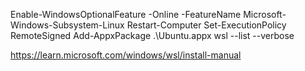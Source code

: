 Enable-WindowsOptionalFeature -Online -FeatureName Microsoft-Windows-Subsystem-Linux
Restart-Computer
Set-ExecutionPolicy RemoteSigned
Add-AppxPackage .\Ubuntu.appx
wsl --list --verbose

https://learn.microsoft.com/windows/wsl/install-manual

